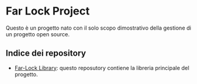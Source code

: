 # Far Lock Project

Questo è un progetto nato con il solo scopo dimostrativo della gestione di 
un progetto open source. 

## Indice dei repository

- [Far-Lock Library](https://github.com/far-lock/far-lock): questo reposutory contiene la libreria principale del progetto.
